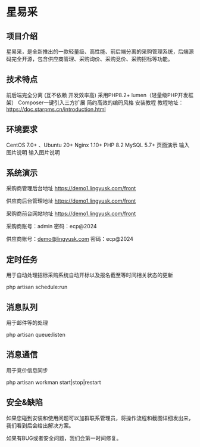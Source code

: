 # 星易采
## 项目介绍
星易采，是全新推出的一款轻量级、高性能、前后端分离的采购管理系统，后端源码完全开源，包含供应商管理、采购询价、采购竞价、采购招标等功能。

## 技术特点
前后端完全分离 (互不依赖 开发效率高)
采用PHP8.2+
lumen（轻量级PHP开发框架）
Composer一键引入三方扩展
简约高效的编码风格
安装教程
教程地址：https://doc.starpms.cn/introduction.html

## 环境要求
CentOS 7.0+ 、Ubuntu 20+
Nginx 1.10+
PHP 8.2
MySQL 5.7+
页面演示
输入图片说明 输入图片说明

## 系统演示
采购商管理后台地址 https://demo1.lingyusk.com/front

供应商后台管理地址 https://demo1.lingyusk.com/front

采购商前台网站地址 https://demo1.lingyusk.com/front

采购商账号：admin 密码：ecp@2024

供应商账号：demo@lingyusk.com 密码：ecp@2024

## 定时任务
用于自动处理招标采购系统自动开标以及报名截至等时间相关状态的更新

php artisan schedule:run

## 消息队列
用于邮件等的处理

php artisan queue:listen

## 消息通信
用于竞价信息同步

php artisan workman start|stop|restart

## 安全&缺陷
如果您碰到安装和使用问题可以加群联系管理员，将操作流程和截图详细发出来，我们看到后会给出解决方案。

如果有BUG或者安全问题，我们会第一时间修复。
